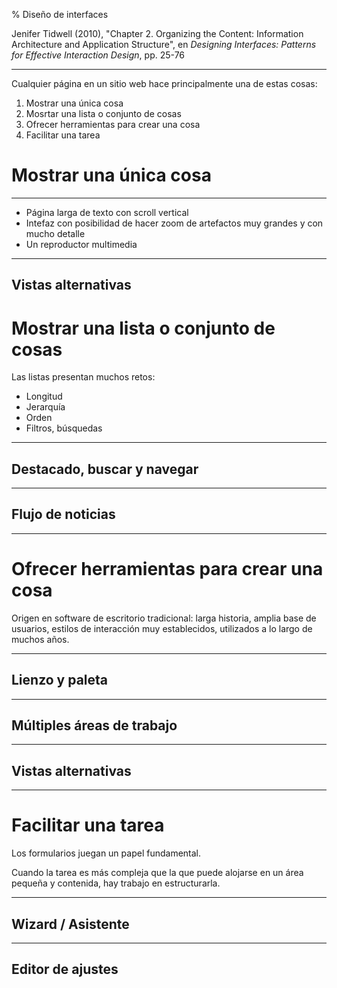 % Diseño de interfaces

Jenifer Tidwell (2010), "Chapter 2. Organizing the Content: Information Architecture and Application Structure", en _Designing Interfaces: Patterns for Effective Interaction Design_, pp. 25-76

---

Cualquier página en un sitio web hace principalmente una de estas cosas:

1. Mostrar una única cosa
2. Mosrtar una lista o conjunto de cosas
3. Ofrecer herramientas para crear una cosa
4. Facilitar una tarea

# Mostrar una única cosa

---

- Página larga de texto con scroll vertical
- Intefaz con posibilidad de hacer zoom de artefactos muy grandes y con mucho detalle
- Un reproductor multimedia

---

## Vistas alternativas

<!--**Qué:** permite al usuario seleccionar vistas alternativas que son sustancialmente diferentes de la vista por defecto.

---

## Vistas alternativas

**Cuándo usarlo:** cuando se está creado algo que muestra o edita un documento o lista complejo, o un mapa u otro contenido del estilo. Requerimientos que presentan coflictos directos unos con otros.

---

## Vistas alternativas

**Por qué:** a veces es imposible acomodar diferentes requerimientos al mismo tiempo: versiones para impresión, por ejemplo. 

--- 

## Vistas alternativas

Ejemplos:

![Gmaps](img/googlemaps.png)

---

## Vistas alternativas

Ejemplos:

![CNN](img/cnn.png)

--- -->

# Mostrar una lista o conjunto de cosas

Las listas presentan muchos retos:

- Longitud
- Jerarquía
- Orden
- Filtros, búsquedas

---

## Destacado, buscar y navegar

---

## Flujo de noticias

--- 

# Ofrecer herramientas para crear una cosa

Origen en software de escritorio tradicional: larga historia, amplia base de usuarios, estilos de interacción muy establecidos, utilizados a lo largo de muchos años. 

---

## Lienzo y paleta

---

## Múltiples áreas de trabajo

--- 

## Vistas alternativas

---

# Facilitar una tarea

Los formularios juegan un papel fundamental. 

Cuando la tarea es más compleja que la que puede alojarse en un área pequeña y contenida, hay trabajo en estructurarla.

---

## Wizard / Asistente

---

## Editor de ajustes
